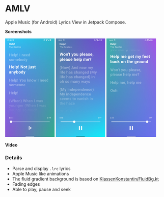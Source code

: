 # AMLV

Apple Music (for Android) Lyrics View in Jetpack Compose.

**Screenshots**

<a href="./images/screenshot_1.jpg"><img src="./images/screenshot_1.jpg" width="32%"/></a>
<a href="./images/screenshot_2.jpg"><img src="./images/screenshot_2.jpg" width="32%"/></a>
<a href="./images/screenshot_3.jpg"><img src="./images/screenshot_3.jpg" width="32%"/></a>

**Video**

### Details

- Parse and display `.lrc` lyrics
- Apple Music like animations
- The fluid gradient background is based on [KlassenKonstantin/FluidBg.kt](https://gist.github.com/KlassenKonstantin/d5f6ed1d74b3ddbdca699d66c6b9a3b2)
- Fading edges
- Able to play, pause and seek
